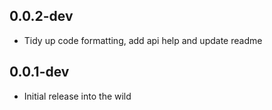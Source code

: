 ## 0.0.2-dev

- Tidy up code formatting, add api help and update readme

## 0.0.1-dev

- Initial release into the wild
